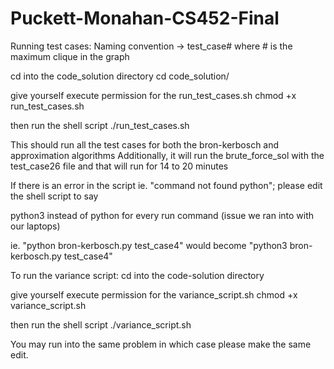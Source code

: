 # Puckett-Monahan-CS452-Final

Running test cases:
Naming convention -> test_case# where # is the maximum clique in the graph

cd into the code_solution directory
cd code_solution/

give yourself execute permission for the run_test_cases.sh
chmod +x run_test_cases.sh

then run the shell script
./run_test_cases.sh

This should run all the test cases for both the bron-kerbosch and approximation algorithms
Additionally, it will run the brute_force_sol with the test_case26 file and that will run for 14 to 20 minutes

If there is an error in the script ie. "command not found python"; please edit the shell script to say

python3 instead of python for every run command (issue we ran into with our laptops)

ie. "python bron-kerbosch.py test_case4" would become "python3 bron-kerbosch.py test_case4"

To run the variance script:
cd into the code-solution directory

give yourself execute permission for the variance_script.sh
chmod +x variance_script.sh

then run the shell script
./variance_script.sh

You may run into the same problem in which case please make the same edit.